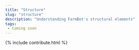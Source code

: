 ```yaml
---
title: "Structure"
slug: "structure"
description: "Understanding FarmBot's structural elements"
tags:
 - Coming soon
---
```


{% include contribute.html %}
